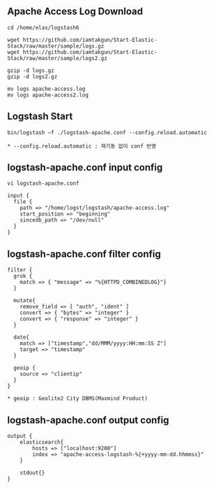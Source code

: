 
## Apache Access Log Download

    cd /home/elas/logstash6
    
    wget https://github.com/iamtakgun/Start-Elastic-Stack/raw/master/sample/logs.gz
    wget https://github.com/iamtakgun/Start-Elastic-Stack/raw/master/sample/logs2.gz
    
    gzip -d logs.gz
    gzip -d logs2.gz
    
    mv logs apache-access.log
    mv logs apache-access2.log
    
## Logstash Start

    bin/logstash –f ./logstash-apache.conf --config.reload.automatic
    
    * --config.reload.automatic : 재기동 없이 conf 반영 

## logstash-apache.conf input config

    vi logstash-apache.conf
    
    input {
      file {
        path => "/home/logst/logstash/apache-access.log"
        start_position => "beginning"
        sincedb_path => "/dev/null"
      }
    }
    
## logstash-apache.conf filter config

    filter {
      grok {
        match => { "message" => "%{HTTPD_COMBINEDLOG}"}
      }
  
      mutate{
        remove_field => [ "auth", "ident" ]
        convert => { "bytes" => "integer" }
        convert => { "response" => "integer" }
      }
  
      date{
        match => ["timestamp","dd/MMM/yyyy:HH:mm:SS Z"]
        target => "timestamp"
      }
  
      geoip {
        source => "clientip"
      }
    }
    
    * geoip : Geolite2 City DBMS(Maxmind Product)
    
## logstash-apache.conf output config

    output {
        elasticsearch{
            hosts => ["localhost:9200"]
            index => "apache-access-logstash-%{+yyyy-mm-dd.hhmmss}"
        }
        
        stdout{}
    }
